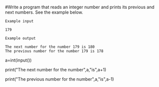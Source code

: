 #Write a program that reads an integer number and prints its previous and next numbers. See the example below.

```
Example input

179

Example output

The next number for the number 179 is 180
The previous number for the number 179 is 178

```

a=int(input())

print("The next number for the number",a,"is",a+1)

print("The previous number for the number",a,"is",a-1)
